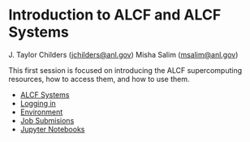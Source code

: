 
# Introduction to ALCF and ALCF Systems

J. Taylor Childers (jchilders@anl.gov)
Misha Salim (msalim@anl.gov)

This first session is focused on introducing the ALCF supercomputing resources, how to access them, and how to use them.

* [ALCF Systems](00_computeSystems.md)
* [Logging in](01_howToLogin.md)
* [Environment](02_howToSetupEnvironment.md)
* [Job Submisions](03_jobQueuesSubmission.md)
* [Jupyter Notebooks](04_jupyterNotebooks.md)


